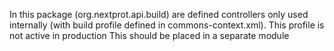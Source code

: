 In this package (org.nextprot.api.build) are defined controllers only used internally (with build profile defined in commons-context.xml).
This profile is not active in production
This should be placed in a separate module